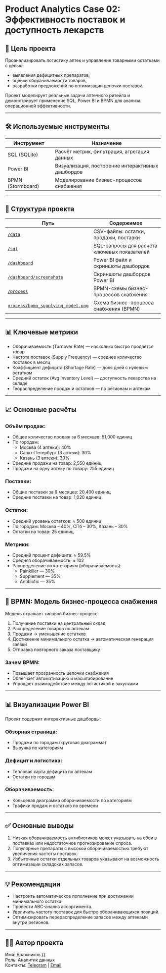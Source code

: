 # Product Analytics Case 02: Эффективность поставок и доступность лекарств

## 🎯 Цель проекта

Проанализировать логистику аптек и управление товарными остатками с целью:
- выявления дефицитных препаратов,
- оценки оборачиваемости товаров,
- разработки предложений по оптимизации цепочки поставок.

Проект моделирует реальные задачи аптечного ритейла и демонстрирует применение SQL, Power BI и BPMN для анализа операционной эффективности.

---

## 🛠 Используемые инструменты

| Инструмент             | Назначение                                          |
|------------------------|-----------------------------------------------------|
| SQL (SQLite)           | Расчёт метрик, фильтрация, агрегация данных         |
| Power BI               | Визуализация, построение интерактивных дашбордов    |
| BPMN (Stormboard)      | Моделирование бизнес-процессов снабжения            |

---

## 📁 Структура проекта

| Путь                                                                 | Содержимое                                               |
|----------------------------------------------------------------------|-----------------------------------------------------------|
| [`/data`](./data)                                                    | CSV-файлы: остатки, продажи, поставки                     |
| [`/sql`](./sql)                                                      | SQL-запросы для расчёта ключевых показателей             |
| [`/dashboard`](./dashboard)                                          | Power BI файл и скриншоты дашбордов                      |
| [`/dashboard/screenshots`](./dashboard/screenshots)                 | Скриншоты дашбордов Power BI                             |
| [`/process`](./process)                                              | BPMN-схемы бизнес-процессов снабжения                    |
| [`process/bpmn_supplying_model.png`](./process/bpmn_supplying_model.png) | Схема бизнес-процесса снабжения (BPMN)              |

---

## 📊 Ключевые метрики

- Оборачиваемость (Turnover Rate) — насколько быстро продаётся товар
- Частота поставок (Supply Frequency) — среднее количество поставок в месяц
- Коэффициент дефицита (Shortage Rate) — доля дней с нулевым остатком
- Средний остаток (Avg Inventory Level) — доступность лекарства на складе
- Геораспределение продаж и остатков — по регионам и аптекам

---

## 📈 Основные расчёты

### Объём продаж:
- Общее количество продаж за 6 месяцев: 51,000 единиц
- По городам:
  - Москва (4 аптеки): 40%
  - Санкт-Петербург (3 аптеки): 30%
  - Казань (3 аптеки): 30%
- Средние продажи на товар: 2,550 единиц
- Продажи на одну аптеку по товару: 255 единиц

### Поставки:
- Общие поставки за 6 месяцев: 20,400 единиц
- Средние поставки на товар: 1,020 единиц

### Остатки:
- Средний уровень остатков: ≈ 500 единиц
- По городам: Москва – 40%, СПб – 30%, Казань – 30%
- Остатки на товар: 25 единиц

### Метрики:
- Средний процент дефицита: ≈ 59.5%
- Средняя оборачиваемость: ≈ 102
- Распределение по категориям (оборачиваемость):
  - Painkiller — 30%
  - Supplement — 35%
  - Antibiotic — 35%

---

## 🔄 BPMN: Модель бизнес-процесса снабжения

Модель отражает типовой бизнес-процесс:

1. Получение поставки на центральный склад  
2. Распределение товаров по аптекам  
3. Продажи → уменьшение остатков  
4. Достижение минимального остатка → автоматическая генерация заявки  
5. Отправка повторного заказа поставщику

### Зачем BPMN:
- Повышает прозрачность цепочки снабжения
- Облегчает автоматизацию и масштабирование
- Упрощает взаимодействие между логистикой и закупками

---

## 📊 Визуализации Power BI

Проект содержит интерактивные дашборды:

### Обзорная страница:
- Продажи по городам (круговая диаграмма)
- Выручка по категориям

### Дефицит и логистика:
- Тепловая карта дефицита по аптекам
- Остатки по городам

### Оборачиваемость:
- Кольцевая диаграмма оборачиваемости по категориям
- Графики продаж и остатков по времени

---

## ✅ Основные выводы

1. Низкая оборачиваемость антибиотиков может указывать на сбои в поставках или недостаточное прогнозирование спроса.
2. Популярные препараты с высокой оборачиваемостью требуют увеличения частоты поставок.  
3. Избыточные остатки отдельных товаров указывают на возможность оптимизации складских запасов.

---

## 💡 Рекомендации

- Настроить автоматическое пополнение при достижении минимального остатка.  
- Провести ABC-анализ ассортимента.  
- Увеличить частоту поставок для быстро оборачивающихся позиций.  
- Оптимизировать перераспределение запасов между аптеками внутри регионов.


---

## 👨‍💻 Автор проекта

Имя: Бражников Д.  
Роль: Аналитик данных  
Контакты: [Telegram](https://t.me/F_slip_secret) | [Email](mailto:vova.g.8kl@gmail.com)
